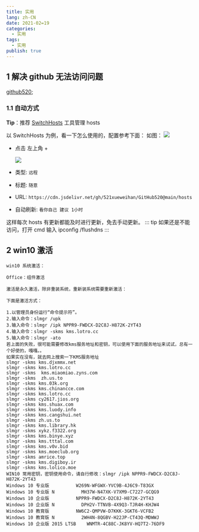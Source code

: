 ```yaml
---
title: 实用
lang: zh-CN
date: 2021-02=19
categories:
  - 实用
tags:
  - 实用
publish: true
---
```


## 1 解决 github 无法访问问题

[github520](https://gitee.com/inChoong/GitHub520#22-%E8%87%AA%E5%8A%A8%E6%96%B9%E5%BC%8F);

### 1.1 自动方式

**Tip**：推荐 [SwitchHosts](https://github.com/oldj/SwitchHosts) 工具管理 hosts

以 SwitchHosts 为例，看一下怎么使用的，配置参考下面：
如图：
![](https://files.catbox.moe/7fftos.jpg)

- 点击 左上角 +

  ![](https://files.catbox.moe/6v580w.png)

* 类型: `远程`

* 标题: `随意`

* URL: `https://cdn.jsdelivr.net/gh/521xueweihan/GitHub520@main/hosts`

* 自动刷新: `看你自己 建议 1小时`

这样每次 hosts 有更新都能及时进行更新，免去手动更新。
::: tip
如果还是不能访问，打开 cmd 输入 ipconfig /flushdns
:::

## 2 win10 激活

```
win10 系统激活：

Office：组件激活

激活是永久激活，除非重装系统，重新装系统需要重新激活：

下面是激活方式：

1.以管理员身份运行“命令提示符”。
2.输入命令：slmgr /upk
3.输入命令：slmgr /ipk NPPR9-FWDCX-D2C8J-H872K-2YT43
4.输入命令：slmgr -skms kms.lotro.cc
5.输入命令：slmgr -ato
若上面的失败，很可能需要修改kms服务地址和密钥，可以使用下面的服务地址来试试，总有一个好使的，嘎嘎。。
如果实在没有，就去网上搜索一下KMS服务地址
slmgr -skms kms.djxmmx.net
slmgr -skms kms.lotro.cc
slmgr -skms  kms.miaomiao.zyns.com
slmgr -skms  zh.us.to
slmgr -skms kms.03k.org
slmgr -skms kms.chinancce.com
slmgr -skms kms.lotro.cc
slmgr -skms cy2617.jios.org
slmgr -skms kms.shuax.com
slmgr -skms kms.luody.info
slmgr -skms kms.cangshui.net
slmgr -skms zh.us.to
slmgr -skms kms.library.hk
slmgr -skms xykz.f3322.org
slmgr -skms kms.binye.xyz
slmgr -skms kms.tttal.com
slmgr -skms kms.v0v.bid
slmgr -skms kms.moeclub.org
slmgr -skms amrice.top
slmgr -skms kms.digiboy.ir
slmgr -skms kms.lolico.moe
WIN10 常用密钥，密钥使用命令，请自行修改：slmgr /ipk NPPR9-FWDCX-D2C8J-H872K-2YT43
Windows 10 专业版          W269N-WFGWX-YVC9B-4J6C9-T83GX
Windows 10 专业版 N          MH37W-N47XK-V7XM9-C7227-GCQG9
Windows 10 企业版          NPPR9-FWDCX-D2C8J-H872K-2YT43
Windows 10 企业版 N          DPH2V-TTNVB-4X9Q3-TJR4H-KHJW4
Windows 10 教育版          NW6C2-QMPVW-D7KKK-3GKT6-VCFB2
Windows 10 教育版 N          2WH4N-8QGBV-H22JP-CT43Q-MDWWJ
Windows 10 企业版 2015 LTSB    WNMTR-4C88C-JK8YV-HQ7T2-76DF9
```
